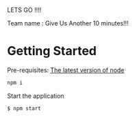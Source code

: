 LETS GO !!!!

Team name : Give Us Another 10 minutes!!!

# Getting Started

Pre-requisites:
[The latest version of node](https://nodejs.org)

```sh
npm i
```

Start the application

```sh
$ npm start
```

